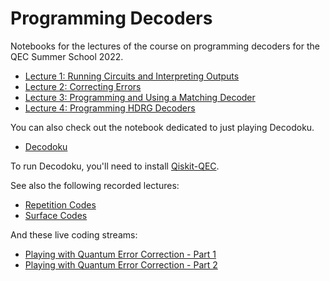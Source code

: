 # Programming Decoders

Notebooks for the lectures of the course on programming decoders for the QEC Summer School 2022.

* [Lecture 1: Running Circuits and Interpreting Outputs](lecture-1.ipynb)
* [Lecture 2: Correcting Errors](lecture-2.ipynb)
* [Lecture 3: Programming and Using a Matching Decoder](lecture-3.ipynb)
* [Lecture 4: Programming HDRG Decoders](lecture-4.ipynb)

You can also check out the notebook dedicated to just playing Decodoku.

* [Decodoku](decodoku.ipynb)

To run Decodoku, you'll need to install [Qiskit-QEC](https://github.com/qiskit-community/qiskit-qec).

See also the following recorded lectures:

* [Repetition Codes](https://www.youtube.com/watch?v=AuDfq7j_W7E)
* [Surface Codes](https://www.youtube.com/watch?v=IdZkxX-Qank)

And these live coding streams:

* [Playing with Quantum Error Correction - Part 1](https://www.youtube.com/watch?v=e-EaIs-Qr78&list=PLOFEBzvs-VvodTkP_rfrs3RWdeWE9aNRD&index=6)
* [Playing with Quantum Error Correction - Part 2](https://www.youtube.com/watch?v=Bzh7DSbCJJ0&list=PLOFEBzvs-VvodTkP_rfrs3RWdeWE9aNRD&index=7)
